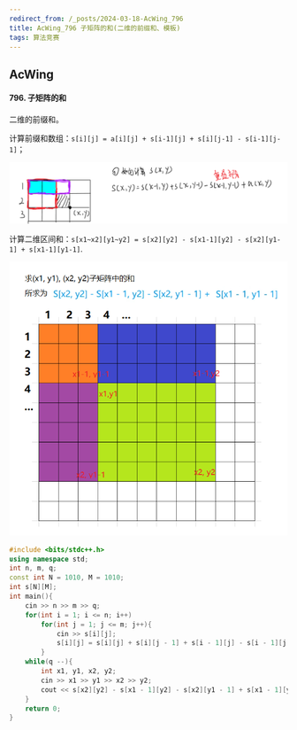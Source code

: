 ```yaml
---
redirect_from: /_posts/2024-03-18-AcWing_796
title: AcWing_796 子矩阵的和(二维的前缀和、模板)
tags: 算法竞赛
---
```


## AcWing

####  796. 子矩阵的和

二维的前缀和。

计算前缀和数组：`s[i][j] = a[i][j] + s[i-1][j] + s[i][j-1] - s[i-1][j-1]`；

![image](/assets/images/bipre1.png)

计算二维区间和：`s[x1~x2][y1~y2] = s[x2][y2] - s[x1-1][y2] - s[x2][y1-1] + s[x1-1][y1-1]`.

![image](/assets/images/bipre2.png)

```cpp
#include <bits/stdc++.h>
using namespace std;
int n, m, q;
const int N = 1010, M = 1010;
int s[N][M];
int main(){
    cin >> n >> m >> q;
    for(int i = 1; i <= n; i++)
        for(int j = 1; j <= m; j++){
            cin >> s[i][j];
            s[i][j] = s[i][j] + s[i][j - 1] + s[i - 1][j] - s[i - 1][j - 1];
        }
    while(q --){
        int x1, y1, x2, y2;
        cin >> x1 >> y1 >> x2 >> y2;
        cout << s[x2][y2] - s[x1 - 1][y2] - s[x2][y1 - 1] + s[x1 - 1][y1 - 1] << endl;
    }
    return 0;
}
```
